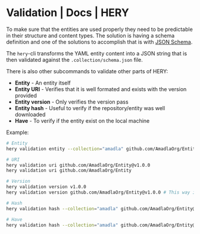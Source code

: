 # Validation | Docs | HERY
To make sure that the entities are used properly they need to be predictable in their structure and content types. The 
solution is having a schema definition and one of the solutions to accomplish that is with [JSON Schema](https://json-schema.org/).

The `hery`-cli transforms the YAML entity content into a JSON string that is then validated against the `.collection/schema.json`
file.

There is also other subcommands to validate other parts of HERY: 
- **Entity** - An entity itself
- **Entity URI** - Verifies that it is well formated and exists with the version provided
- **Entity version** - Only verifies the version pass
- **Entity hash** - Useful to verify if the repository/entity was well downloaded
- **Have** - To verify if the entity exist on the local machine

Example: 
```bash
# Entity
hery validation entity --collection="amadla" github.com/AmadlaOrg/Entity@v1.0.0 # The collection needs to be provided

# URI
hery validation uri github.com/AmadlaOrg/Entity@v1.0.0
hery validation uri github.com/AmadlaOrg/Entity

# Version
hery validation version v1.0.0
hery validation version github.com/AmadlaOrg/Entity@v1.0.0 # This way it will check if the version provided actually exist

# Hash
hery validation hash --collection="amadla" github.com/AmadlaOrg/Entity@v1.0.0 # The collection needs to be provided

# Have
hery validation hash --collection="amadla" github.com/AmadlaOrg/Entity@v1.0.0 # The collection needs to be provided
```